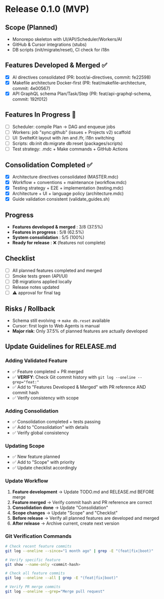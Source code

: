 # Release 0.1.0 (MVP)

## Scope (Planned)
- Monorepo skeleton with UI/API/Scheduler/Workers/AI
- GitHub & Cursor integrations (stubs)
- DB scripts (init/migrate/reset), CI check for i18n

## Features Developed & Merged ✅
- [x] AI directives consolidated (PR: boot/ai-directives, commit: fe22598)
- [x] Makefile architecture Docker-first (PR: feat/makefile-architecture, commit: 4e00567)
- [x] API GraphQL schema Plan/Task/Step (PR: feat/api-graphql-schema, commit: 192f012)

## Features In Progress 🔄
- [ ] Scheduler: compile Plan → DAG and enqueue jobs
- [ ] Workers: job "sync:github" (issues + Projects v2) scaffold
- [ ] UI: SvelteKit layout with /en and /fr, i18n switching
- [ ] Scripts: db:init db:migrate db:reset (packages/scripts)
- [ ] Test strategy: .mdc + Make commands + GitHub Actions

## Consolidation Completed ✅
- [x] Architecture directives consolidated (MASTER.mdc)
- [x] Workflow + conventions + maintenance (workflow.mdc)
- [x] Testing strategy + E2E + implementation (testing.mdc)
- [x] Architecture + UI + language policy (architecture.mdc)
- [x] Guide validation consistent (validate_guides.sh)

## Progress
- **Features developed & merged** : 3/8 (37.5%)
- **Features in progress** : 5/8 (62.5%)
- **System consolidation** : 5/5 (100%)
- **Ready for release** : ❌ (features not complete)

## Checklist
- [ ] All planned features completed and merged
- [ ] Smoke tests green (API/UI)
- [ ] DB migrations applied locally
- [ ] Release notes updated
- [ ] ⚠ approval for final tag

## Risks / Rollback
- Schema still evolving → `make db.reset` available
- Cursor: first login to Web Agents is manual
- **Major risk**: Only 37.5% of planned features are actually developed

## Update Guidelines for RELEASE.md

### Adding Validated Feature
- ✅ Feature completed + PR merged
- ✅ **VERIFY**: Check Git commit history with `git log --oneline --grep="feat:"`
- ✅ Add to "Features Developed & Merged" with PR reference AND commit hash
- ✅ Verify consistency with scope

### Adding Consolidation
- ✅ Consolidation completed + tests passing
- ✅ Add to "Consolidation" with details
- ✅ Verify global consistency

### Updating Scope
- ✅ New feature planned
- ✅ Add to "Scope" with priority
- ✅ Update checklist accordingly

### Update Workflow
1. **Feature development** → Update TODO.md and RELEASE.md BEFORE merge
2. **Feature merged** → Verify commit hash and PR reference are correct
3. **Consolidation done** → Update "Consolidation"  
4. **Scope changes** → Update "Scope" and "Checklist"
5. **Before release** → Verify all planned features are developed and merged
6. **After release** → Archive current, create next version

### Git Verification Commands
```bash
# Check recent feature commits
git log --oneline --since="1 month ago" | grep -E "(feat|fix|boot)"

# Verify specific feature
git show --name-only <commit-hash>

# Check all feature commits
git log --oneline --all | grep -E "(feat|fix|boot)"

# Verify PR merge commits
git log --oneline --grep="Merge pull request"
```
